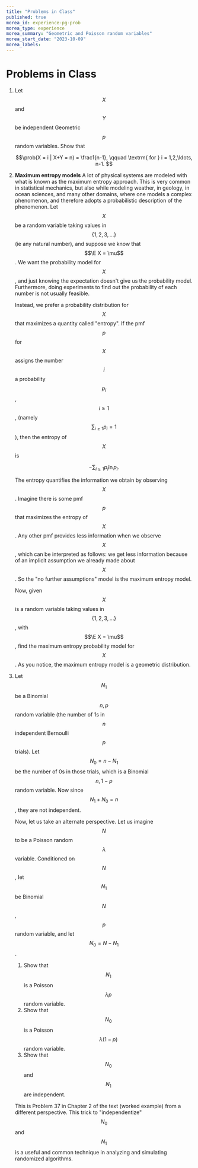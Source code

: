```yaml
---
title: "Problems in Class"
published: true
morea_id: experience-pg-prob
morea_type: experience
morea_summary: "Geometric and Poisson random variables"
morea_start_date: "2023-10-09"
morea_labels:
---
```


# Problems in Class

1. Let $$X$$ and $$Y$$ be independent Geometric $$p$$ random variables. Show that 

	$$\prob(X = i | X+Y = n) = \frac1{n-1}, \qquad \textrm{ for } i = 1,2,\ldots, n-1. $$
	
2. **Maximum entropy models** A lot of physical systems are modeled
   with what is known as the maximum entropy approach. This is very
   common in statistical mechanics, but also while modeling weather,
   in geology, in ocean sciences, and many other domains, where one
   models a complex phenomenon, and therefore adopts a probabilistic
   description of the phenomenon. Let $$X$$ be a random variable
   taking values in $$\{1,2,3, \ldots\}$$ (ie any natural number), and
   suppose we know that $$\E X = \mu$$. We want the probability model
   for $$X$$, and just knowing the expectation doesn't give us the
   probability model. Furthermore, doing experiments to find out the
   probability of each number is not usually feasible.

   Instead, we prefer a probability distribution for $$X$$ that
   maximizes a quantity called "entropy". If the pmf $$p$$ for $$X$$
   assigns the number $$i$$ a probability $$p_i$$, $$i\ge 1$$, (namely
   $$\sum_{i\ge 1} p_i =1 $$), then the entropy of $$X$$ is

    $$ - \sum_{i\ge 1} p_i \ln p_i. $$

   The entropy quantifies the information we obtain by observing $$X$$.
   Imagine there is some pmf $$p$$ that maximizes the entropy of
   $$X$$.  Any other pmf provides less information when we observe
   $$X$$, which can be interpreted as follows: we get less information
   because of an implicit assumption we already made about $$X$$. So
   the "no further assumptions" model is the maximum entropy model.

   Now, given $$X$$ is a random variable taking values in
   $$\{1,2,3,\ldots\}$$, with $$\E X = \mu$$, find the maximum entropy
   probability model for $$X$$.  As you notice, the maximum entropy
   model is a geometric distribution.

3. Let $$N_1$$ be a Binomial $$n, p$$ random variable (the number of
   1s in $$n$$ independent Bernoulli $$p$$ trials). Let $$N_0 = n-N_1$$
   be the number of 0s in those trials, which is a Binomial $$n, 1-p$$
   random variable. Now since $$N_1+N_0=n$$, they are not independent.
   
   Now, let us take an alternate perspective. Let us imagine $$N$$ to
   be a Poisson random $$\lambda$$ variable. Conditioned on $$N$$, let
   $$N_1$$ be Binomial $$N$$, $$p$$ random variable, and let $$N_0= N-N_1$$. 
   
   1. Show that $$N_1$$ is a Poisson $$\lambda p$$ random variable.
   2. Show that $$N_0$$ is a Poisson $$\lambda (1-p)$$ random variable.
   3. Show that $$N_0$$ and $$N_1$$ are independent. 
   
   This is Problem 37 in Chapter 2 of the text (worked example) from a
   different perspective. This trick to "independentize" $$N_0$$ and
   $$N_1$$ is a useful and common technique in analyzing and
   simulating randomized algorithms.



    
